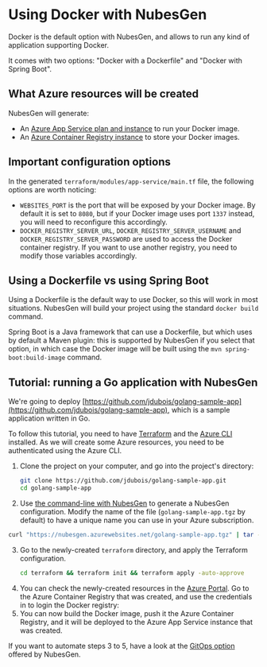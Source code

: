 # Using Docker with NubesGen

Docker is the default option with NubesGen, and allows to run any kind of application supporting Docker.

It comes with two options: "Docker with a Dockerfile" and "Docker with Spring Boot".

## What Azure resources will be created

NubesGen will generate:

- An [Azure App Service plan and instance](https://azure.microsoft.com/services/app-service/) to run your Docker image.
- An [Azure Container Registry instance](https://azure.microsoft.com/services/container-registry/) to store your Docker images.

## Important configuration options

In the generated `terraform/modules/app-service/main.tf` file, the following options are worth noticing:

- `WEBSITES_PORT` is the port that will be exposed by your Docker image. By default it is set to `8080`, but if your Docker image uses port `1337` instead, you will need to reconfigure this accordingly.
- `DOCKER_REGISTRY_SERVER_URL`, `DOCKER_REGISTRY_SERVER_USERNAME` and `DOCKER_REGISTRY_SERVER_PASSWORD` are used to access the Docker container registry. If you want to use another registry, you need to modify those variables accordingly.

## Using a Dockerfile vs using Spring Boot

Using a Dockerfile is the default way to use Docker, so this will work in most situations. NubesGen will build your project using the standard `docker build` command.

Spring Boot is a Java framework that can use a Dockerfile, but which uses by default a Maven plugin: this is supported by NubesGen if you select that option, in which case the Docker image will be built using the `mvn spring-boot:build-image` command.

## Tutorial: running a Go application with NubesGen

We're going to deploy [https://github.com/jdubois/golang-sample-app](https://github.com/jdubois/golang-sample-app), which is a sample application written in Go.

To follow this tutorial, you need to have [Terraform](https://www.terraform.io/) and the [Azure CLI](https://docs.microsoft.com/cli/azure/install-azure-cli) installed. As we will create some Azure resources, you need to be authenticated using the Azure CLI.

1. Clone the project on your computer, and go into the project's directory:
   ```bash
   git clone https://github.com/jdubois/golang-sample-app.git
   cd golang-sample-app
   ``` 
2. Use [the command-line with NubesGen](../command-line.md) to generate a NubesGen configuration. Modify the name of the file (`golang-sample-app.tgz` by default) to have a unique name you can use in your Azure subscription.
  ```bash
  curl "https://nubesgen.azurewebsites.net/golang-sample-app.tgz" | tar -xzvf -
  ```
3. Go to the newly-created `terraform` directory, and apply the Terraform configuration.
   ```bash
   cd terraform && terraform init && terraform apply -auto-approve
   ```
4. You can check the newly-created resources in the [Azure Portal](https://portal.azure.com). Go to the Azure Container Registry that was created, 
   and use the credentials in to login the Docker registry:
5. You can now build the Docker image, push it the Azure Container Registry, and it will be deployed to the Azure App Service instance that was created.

If you want to automate steps 3 to 5, have a look at the [GitOps option](../gitops-overview.md) offered by NubesGen.
